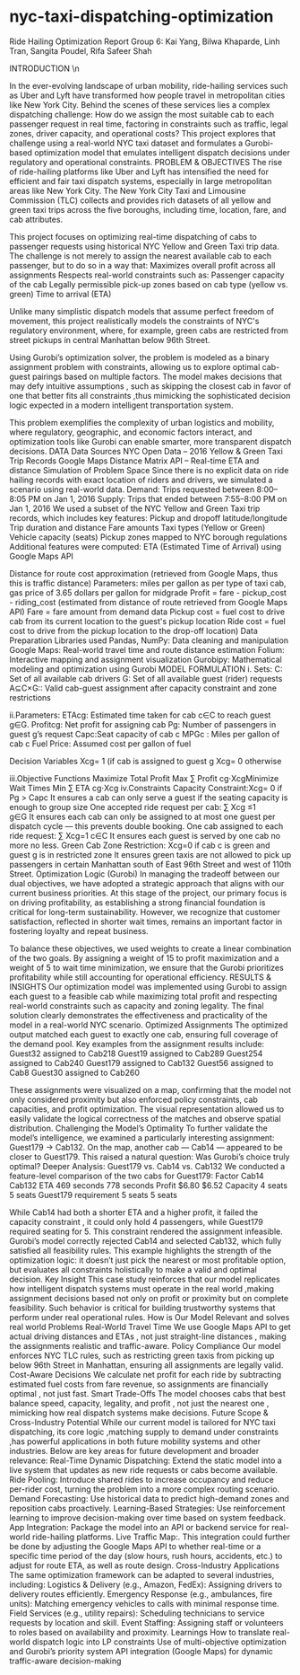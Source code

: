 # nyc-taxi-dispatching-optimization
Ride Hailing Optimization Report
Group 6: Kai Yang, Bilwa Khaparde, Linh Tran, Sangita Poudel, Rifa Safeer Shah

INTRODUCTION \n

In the ever-evolving landscape of urban mobility, ride-hailing services such as Uber and Lyft have transformed how people travel in metropolitan cities like New York City. Behind the scenes of these services lies a complex dispatching challenge: How do we assign the most suitable cab to each passenger request in real time, factoring in constraints such as traffic, legal zones, driver capacity, and operational costs?
This project explores that challenge using a real-world NYC taxi dataset and formulates a Gurobi-based optimization model that emulates intelligent dispatch decisions under regulatory and operational constraints.
PROBLEM & OBJECTIVES
The rise of ride-hailing platforms like Uber and Lyft has intensified the need for efficient and fair taxi dispatch systems, especially in large metropolitan areas like New York City. The New York City Taxi and Limousine Commission (TLC) collects and provides rich datasets of all yellow and green taxi trips across the five boroughs, including time, location, fare, and cab attributes.

This project focuses on optimizing real-time dispatching of cabs to passenger requests using historical NYC Yellow and Green Taxi trip data. The challenge is not merely to assign the nearest available cab to each passenger, but to do so in a way that:
Maximizes overall profit across all assignments
Respects real-world constraints such as:
Passenger capacity of the cab
Legally permissible pick-up zones based on cab type (yellow vs. green)
Time to arrival (ETA)

Unlike many simplistic dispatch models that assume perfect freedom of movement, this project realistically models the constraints of NYC's regulatory environment, where, for example, green cabs are restricted from street pickups in central Manhattan below 96th Street.

Using Gurobi’s optimization solver, the problem is modeled as a binary assignment problem with constraints, allowing us to explore optimal cab-guest pairings based on multiple factors. The model makes decisions that may defy intuitive assumptions , such as skipping the closest cab in favor of one that better fits all constraints ,thus mimicking the sophisticated decision logic expected in a modern intelligent transportation system.

This problem exemplifies the complexity of urban logistics and mobility, where regulatory, geographic, and economic factors interact, and optimization tools like Gurobi can enable smarter, more transparent dispatch decisions.
DATA
Data Sources
NYC Open Data – 2016 Yellow & Green Taxi Trip Records
Google Maps Distance Matrix API – Real-time ETA and distance
Simulation of Problem Space
Since there is no explicit data on ride hailing records with exact location of riders and drivers, we simulated a scenario using real-world data.
Demand: Trips requested between 8:00–8:05 PM on Jan 1, 2016
Supply: Trips that ended between 7:55–8:00 PM on Jan 1, 2016
We used a subset of the NYC Yellow and Green Taxi trip records, which includes key features:
Pickup and dropoff latitude/longitude
Trip duration and distance
Fare amounts
Taxi types (Yellow or Green)
Vehicle capacity (seats)
Pickup zones mapped to NYC borough regulations
Additional features were computed:
ETA (Estimated Time of Arrival) using Google Maps API


Distance for route cost approximation (retrieved from Google Maps, thus this is traffic distance)
Parameters: miles per gallon as per type of taxi cab, gas price of 3.65 dollars per gallon for midgrade
Profit = fare -  pickup_cost - riding_cost (estimated from distance of route retrieved from Google Maps API)
Fare = fare amount from demand data 
Pickup cost = fuel cost to drive cab from its current location to the guest's pickup location
Ride cost = fuel cost to drive from the pickup location to the drop-off location)
Data Preparation
Libraries used
Pandas, NumPy: Data cleaning and manipulation
Google Maps: Real-world travel time and route distance estimation
Folium: Interactive mapping and assignment visualization
Gurobipy: Mathematical modeling and optimization using Gurobi
MODEL FORMULATION
i. Sets:
C: Set of all available cab drivers
G: Set of all available guest (rider) requests 
A⊆C×G:: Valid cab-guest assignment after capacity constraint and zone restrictions

ii.Parameters: 
ETAcg​: Estimated time taken for cab  c∈C to reach guest g∈G.
            Profitcg: Net profit for assigning cab 
           Pg: Number of passengers in guest g’s request
           Capc:Seat capacity of cab c
           MPGc : Miles per gallon of cab c 
           Fuel Price: Assumed cost per gallon of  fuel

Decision Variables
Xcg= 1 (if cab is assigned to guest g
Xcg= 0 otherwise 

iii.Objective Functions
Maximize Total Profit
Max ∑  Profit cg​⋅Xcg​
Minimize Wait Times
Min ∑  ETA cg​⋅Xcg​
iv.Constraints 
Capacity Constraint:Xcg= 0 if Pg > Capc 
It ensures a cab can only serve a guest if the seating capacity is enough to group size
One accepted ride request per cab: ∑​ Xcg ≤1  
                                                         g∈G
It ensures each cab can only be assigned to at most one guest per dispatch cycle — this prevents double booking.
One cab assigned to each ride request: ∑  Xcg=1
                                                             c∈C
It ensures each guest is served by one cab no more no less. 
Green Cab Zone Restriction: Xcg​=0 if cab c is green and guest g is in restricted zone
It ensures green taxis are not allowed to pick up passengers in certain Manhattan south of East 96th Street and west of 110th Street. 
Optimization Logic (Gurobi)
In managing the tradeoff between our dual objectives, we have adopted a strategic approach that aligns with our current business priorities. At this stage of the project, our primary focus is on driving profitability, as establishing a strong financial foundation is critical for long-term sustainability. However, we recognize that customer satisfaction, reflected in shorter wait times, remains an important factor in fostering loyalty and repeat business.

To balance these objectives, we used weights to create a linear combination of the two goals. By assigning a weight of 15 to profit maximization and a weight of 5 to wait time minimization, we ensure that the Gurobi prioritizes profitability while still accounting for operational efficiency. 
RESULTS & INSIGHTS 
Our optimization model was implemented using Gurobi to assign each guest to a feasible cab while maximizing total profit and respecting real-world constraints such as capacity and zoning legality. The final solution clearly demonstrates the effectiveness and practicality of the model in a real-world NYC scenario.
Optimized Assignments
The optimized output matched each guest to exactly one cab, ensuring full coverage of the demand pool. Key examples from the assignment results include:
Guest32 assigned to Cab218
Guest19 assigned to Cab289
Guest254 assigned to Cab240
Guest179 assigned to Cab132
Guest56 assigned to Cab8
Guest30 assigned to Cab260


These assignments were visualized on a map, confirming that the model not only considered proximity but also enforced policy constraints, cab capacities, and profit optimization. The visual representation allowed us to easily validate the logical correctness of the matches and observe spatial distribution.
Challenging the Model’s Optimality
To further validate the model’s intelligence, we examined a particularly interesting assignment: Guest179 → Cab132. On the map, another cab — Cab14 — appeared to be closer to Guest179. This raised a natural question: Was Gurobi’s choice truly optimal?
Deeper Analysis: Guest179 vs. Cab14 vs. Cab132
We conducted a feature-level comparison of the two cabs for Guest179:
Factor
Cab14
Cab132
ETA
469 seconds
778 seconds
Profit
$6.80
$6.52
Capacity
4 seats
5 seats
Guest179 requirement
5 seats
5 seats

While Cab14 had both a shorter ETA and a higher profit, it failed the capacity constraint , it could only hold 4 passengers, while Guest179 required seating for 5. This constraint rendered the assignment infeasible.
Gurobi’s model correctly rejected Cab14 and selected Cab132, which fully satisfied all feasibility rules. This example highlights the strength of the optimization logic: it doesn’t just pick the nearest or most profitable option, but evaluates all constraints holistically to make a valid and optimal decision.
Key Insight
This case study reinforces that our model replicates how intelligent dispatch systems must operate in the real world ,making assignment decisions based not only on profit or proximity but on complete feasibility. Such behavior is critical for building trustworthy systems that perform under real operational rules.
How is Our Model Relevant and solves real world Problems
Real-World Travel Time
We use Google Maps API to get actual driving distances and ETAs , not just straight-line distances , making the assignments realistic and traffic-aware.
Policy Compliance
Our model enforces NYC TLC rules, such as restricting green taxis from picking up below 96th Street in Manhattan, ensuring all assignments are legally valid.
Cost-Aware Decisions
We calculate net profit for each ride by subtracting estimated fuel costs from fare revenue, so assignments are financially optimal , not just fast.
Smart Trade-Offs
The model chooses cabs that best balance speed, capacity, legality, and profit , not just the nearest one , mimicking how real dispatch systems make decisions.
Future Scope & Cross-Industry Potential
While our current model is tailored for NYC taxi dispatching, its core logic ,matching supply to demand under constraints ,has powerful applications in both future mobility systems and other industries. Below are key areas for future development and broader relevance:
Real-Time Dynamic Dispatching: Extend the static model into a live system that updates as new ride requests or cabs become available.
Ride Pooling: Introduce shared rides to increase occupancy and reduce per-rider cost, turning the problem into a more complex routing scenario.
Demand Forecasting: Use historical data to predict high-demand zones and reposition cabs proactively.
Learning-Based Strategies: Use reinforcement learning to improve decision-making over time based on system feedback.
App Integration: Package the model into an API or backend service for real-world ride-hailing platforms.
Live Traffic Map:. This integration could further be done by adjusting the Google Maps API to whether real-time or a specific time period of the day (slow hours, rush hours, accidents,  etc.) to adjust for route ETA, as well as route design.
Cross-Industry Applications
The same optimization framework can be adapted to several industries, including:
Logistics & Delivery (e.g., Amazon, FedEx): Assigning drivers to delivery routes efficiently.
Emergency Response (e.g., ambulances, fire units): Matching emergency vehicles to calls with minimal response time.
Field Services (e.g., utility repairs): Scheduling technicians to service requests by location and skill.
Event Staffing: Assigning staff or volunteers to roles based on availability and proximity.
Learnings
How to translate real-world dispatch logic into LP constraints
Use of multi-objective optimization and Gurobi’s priority system
API integration (Google Maps) for dynamic traffic-aware decision-making








